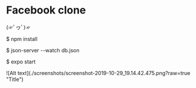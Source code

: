 # Facebook clone
<p>(☞ﾟヮﾟ)☞</p>
<p>$ npm install</p>
<p>$ json-server --watch db.json</p>
<p>$ expo start</p>
![Alt text](./screenshots/screenshot-2019-10-29_19.14.42.475.png?raw=true "Title")
